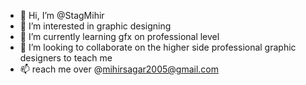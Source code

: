 - 👋 Hi, I’m @StagMihir
- 👀 I’m interested in graphic designing
- 🌱 I’m currently learning gfx on professional level
- 💞️ I’m looking to collaborate on the higher side professional graphic designers to teach me 
- 📫 reach me over @mihirsagar2005@gmail.com

<!---
StagMihir/StagMihir is a ✨ special ✨ repository because its `README.md` (this file) appears on your GitHub profile.
You can click the Preview link to take a look at your changes.
--->
